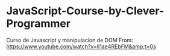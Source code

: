 # JavaScript-Course-by-Clever-Programmer
Curso de Javascript y manipulacion de DOM
From:  https://www.youtube.com/watch?v=lI1ae4REbFM&amp;t=0s
